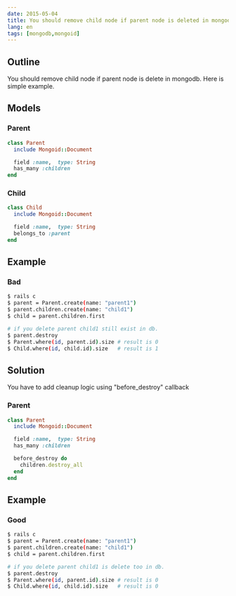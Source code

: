 ```yaml
---
date: 2015-05-04
title: You should remove child node if parent node is deleted in mongodb
lang: en
tags: [mongodb,mongoid]
---
```


## Outline

You should remove child node if parent node is delete in mongodb.
Here is simple example.

## Models

### Parent

```ruby
class Parent
  include Mongoid::Document

  field :name,  type: String
  has_many :children
end
```

### Child

```ruby
class Child
  include Mongoid::Document

  field :name,  type: String
  belongs_to :parent
end
```

## Example

### Bad

```bash
$ rails c
$ parent = Parent.create(name: "parent1")
$ parent.children.create(name: "child1")
$ child = parent.children.first

# if you delete parent child1 still exist in db.
$ parent.destroy
$ Parent.where(id, parent.id).size # result is 0
$ Child.where(id, child.id).size   # result is 1
```

## Solution

You have to add cleanup logic using "before_destroy" callback

### Parent

```ruby
class Parent
  include Mongoid::Document

  field :name,  type: String
  has_many :children

  before_destroy do
    children.destroy_all
  end
end
```

## Example

### Good

```bash
$ rails c
$ parent = Parent.create(name: "parent1")
$ parent.children.create(name: "child1")
$ child = parent.children.first

# if you delete parent child1 is delete too in db.
$ parent.destroy
$ Parent.where(id, parent.id).size # result is 0
$ Child.where(id, child.id).size   # result is 0
```

